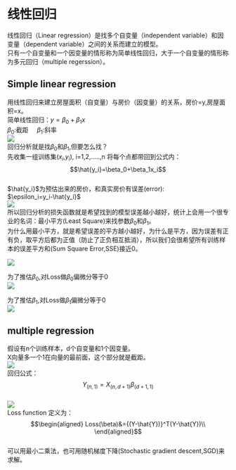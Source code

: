 # 线性回归  
线性回归（Linear regression）是找多个自变量（independent variable）和因变量（dependent variable）之间的关系而建立的模型。  
只有一个自变量和一个因变量的情形称为简单线性回归，大于一个自变量的情形称为多元回归（multiple regerssion）。  
## Simple linear regression  
用线性回归来建立房屋面积（自变量）与房价（因变量）的关系，房价=y,房屋面积=x。   
简单线性回归：$y=\beta_0+\beta_1x$  
$\beta_0$:截距 &nbsp;&nbsp;&nbsp;&nbsp;$\beta_1$:斜率  
![][picture1]     
回归分析就是找$\beta_0$和$\beta_1$,但要怎么找？   
先收集一组训练集($x_i$,$y_i$), i=1,2,.....,n 将每个点都带回到公式内：   
$$\hat{y_i}=\beta_0+\beta_1x_i$$   
$\hat{y_i}$为预估出来的房价，和真实房价有误差(error):  
$\epsilon_i=y_i-\hat{y_i}$  
![][picture2]   
所以回归分析的损失函数就是希望找到的模型误差越小越好，统计上会用一个很专业的名词：最小平方(Least Square)来找参数$\beta_0$和$\beta_1$。  
为什么用最小平方，就是希望误差的平方越小越好，为什么是平方，因为误差有正有负，取平方后都为正值（防止了正负相互抵消），所以我们会很希望所有训练样本的误差平方和(Sum Square Error,SSE)接近0。  

![][picture3]    

为了推估$\beta_0$,对Loss做$\beta_0$偏微分等于0  
![][picture4]    
  
为了推估$\beta_1$,对Loss做$\beta_1$偏微分等于0    
![][picture5]

## multiple regression    
假设有n个训练样本，d个自变量和1个因变量。   
X向量多一个1在向量的最前面，这个部分就是截距。  
![][picture6]  
回归公式：
$$Y_{(n,1)}=X_{(n,d+1)}\beta_{(d+1,1)}$$    
![][picture7]  
Loss function 定义为：  
$$\begin{aligned}
  Loss(\beta)&={(Y-\hat{Y})}^T(Y-\hat{Y})\\
\end{aligned}$$  
可以用最小二乘法，也可用随机梯度下降(Stochastic gradient descent,SGD)来求解。

[//]: # (Image reference)
[picture1]: ./example/1.png  
[picture2]: ./example/2.png
[picture3]: ./example/3.png  
[picture4]: ./example/4.png
[picture5]: ./example/5.png
[picture6]: ./example/6.png
[picture7]: ./example/7.png
